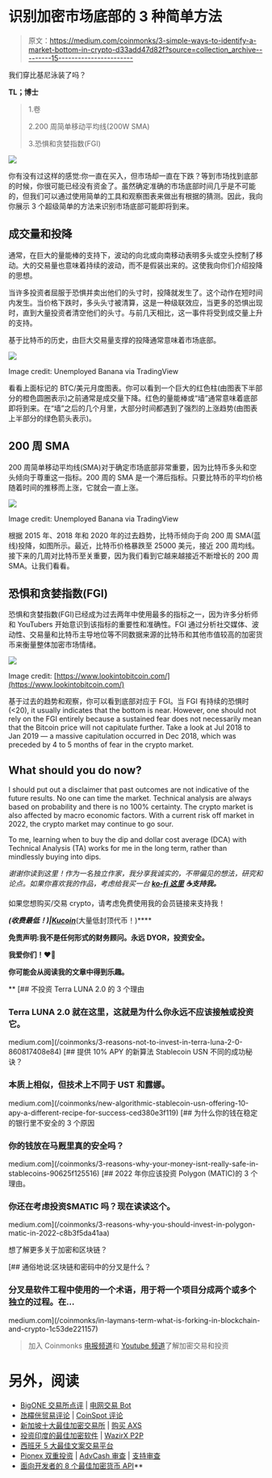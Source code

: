 # 识别加密市场底部的 3 种简单方法

> 原文：<https://medium.com/coinmonks/3-simple-ways-to-identify-a-market-bottom-in-crypto-d33add47d82f?source=collection_archive---------15----------------------->

我们穿比基尼泳装了吗？

**TL；博士**

> 1.卷
> 
> 2.200 周简单移动平均线(200W SMA)
> 
> 3.恐惧和贪婪指数(FGI)

![](img/6c6fe020ef34b4c2ce2721ec7b7f79b0.png)

你有没有过这样的感觉:你一直在买入，但市场却一直在下跌？等到市场找到底部的时候，你很可能已经没有资金了。虽然确定准确的市场底部时间几乎是不可能的，但我们可以通过使用简单的工具和观察图表来做出有根据的猜测。因此，我向你展示 3 个超级简单的方法来识别市场底部可能即将到来。

## 成交量和投降

通常，在巨大的量能棒的支持下，波动的向北或向南移动表明多头或空头控制了移动。大的交易量也意味着持续的波动，而不是假装出来的。这使我向你们介绍投降的思想。

当许多投资者屈服于恐惧并卖出他们的头寸时，投降就发生了。这个动作在短时间内发生。当价格下跌时，多头头寸被清算，这是一种级联效应，当更多的恐惧出现时，直到大量投资者清空他们的头寸。与前几天相比，这一事件将受到成交量上升的支持。

基于比特币的历史，由巨大交易量支撑的投降通常意味着市场底部。

![](img/878dbac5f800eca56886ad51ceb27ac1.png)

Image credit: Unemployed Banana via TradingView

看看上面标记的 BTC/美元月度图表。你可以看到一个巨大的红色柱(由图表下半部分的橙色圆圈表示)之前通常是成交量下降。红色的量能棒或“墙”通常意味着底部即将到来。在“墙”之后的几个月里，大部分时间都遇到了强烈的上涨趋势(由图表上半部分的绿色箭头表示)。

## 200 周 SMA

200 周简单移动平均线(SMA)对于确定市场底部非常重要，因为比特币多头和空头倾向于尊重这一指标。200 周的 SMA 是一个滞后指标。只要比特币的平均价格随着时间的推移而上涨，它就会一直上涨。

![](img/09638cd673108e36f392d18aa73c3e24.png)

Image credit: Unemployed Banana via TradingView

根据 2015 年、2018 年和 2020 年的过去趋势，比特币倾向于向 200 周 SMA(蓝线)投降，如图所示。最近，比特币价格暴跌至 25000 美元，接近 200 周均线。接下来的几周对比特币至关重要，因为我们看到它越来越接近不断增长的 200 周 SMA。让我们看看。

## 恐惧和贪婪指数(FGI)

恐惧和贪婪指数(FGI)已经成为过去两年中使用最多的指标之一，因为许多分析师和 YouTubers 开始意识到该指标的重要性和准确性。FGI 通过分析社交媒体、波动性、交易量和比特币主导地位等不同数据来源的比特币和其他市值较高的加密货币来衡量整体加密市场情绪。

![](img/fb7346e4dd8e410297b867001d5b67f9.png)

Image credit: [https://www.lookintobitcoin.com/](https://www.lookintobitcoin.com/)

基于过去的趋势和观察，你可以看到底部对应于 FGI。当 FGI 有持续的恐惧时(<20), it usually indicates that the bottom is near. However, one should not rely on the FGI entirely because a sustained fear does not necessarily mean that the Bitcoin price will not capitulate further. Take a look at Jul 2018 to Jan 2019 — a massive capitulation occurred in Dec 2018, which was preceded by 4 to 5 months of fear in the crypto market.

## What should you do now?

I should put out a disclaimer that past outcomes are not indicative of the future results. No one can time the market. Technical analysis are always based on probability and there is no 100% certainty. The crypto market is also affected by macro economic factors. With a current risk off market in 2022, the crypto market may continue to go sour.

To me, learning when to buy the dip and dollar cost average (DCA) with Technical Analysis (TA) works for me in the long term, rather than mindlessly buying into dips.

*谢谢你读到这里！作为一名独立作家，我分享我诚实的，不带偏见的想法，研究和论点。如果你喜欢我的作品，考虑给我买一台* [***ko-fi 这里***](https://ko-fi.com/unemployedbanana) ***☕️支持我。***

如果您想购买/交易 crypto，请考虑免费使用我的会员链接来支持我！

[](https://accounts.binance.me/en/register?ref=174617871)***(收费最低！)|*[***Kucoin***](https://www.kucoin.com/r/rf/rPELADP)**(大量低封顶代币！)****

**免责声明:我不是任何形式的财务顾问。永远 DYOR，投资安全。**

**我爱你们！❤️🍌**

**你可能会从阅读我的文章中得到乐趣。**

**[](/coinmonks/3-reasons-not-to-invest-in-terra-luna-2-0-860817408e84) [## 不投资 Terra LUNA 2.0 的 3 个理由

### Terra LUNA 2.0 就在这里，这就是为什么你永远不应该接触或投资它。

medium.com](/coinmonks/3-reasons-not-to-invest-in-terra-luna-2-0-860817408e84) [](/coinmonks/new-algorithmic-stablecoin-usn-offering-10-apy-a-different-recipe-for-success-ced380e3f119) [## 提供 10% APY 的新算法 Stablecoin USN 不同的成功秘诀？

### 本质上相似，但技术上不同于 UST 和露娜。

medium.com](/coinmonks/new-algorithmic-stablecoin-usn-offering-10-apy-a-different-recipe-for-success-ced380e3f119) [](/coinmonks/3-reasons-why-your-money-isnt-really-safe-in-stablecoins-90625f125516) [## 为什么你的钱在稳定的银行里不安全的 3 个原因

### 你的钱放在马厩里真的安全吗？

medium.com](/coinmonks/3-reasons-why-your-money-isnt-really-safe-in-stablecoins-90625f125516) [](/coinmonks/3-reasons-why-you-should-invest-in-polygon-matic-in-2022-c8b3f5da41aa) [## 2022 年你应该投资 Polygon (MATIC)的 3 个理由。

### 你还在考虑投资$MATIC 吗？现在读读这个。

medium.com](/coinmonks/3-reasons-why-you-should-invest-in-polygon-matic-in-2022-c8b3f5da41aa) 

想了解更多关于加密和区块链？

[](/coinmonks/in-laymans-term-what-is-forking-in-blockchain-and-crypto-1c53de221157) [## 通俗地说:区块链和密码中的分叉是什么？

### 分叉是软件工程中使用的一个术语，用于将一个项目分成两个或多个独立的过程。在…

medium.com](/coinmonks/in-laymans-term-what-is-forking-in-blockchain-and-crypto-1c53de221157) 

> 加入 Coinmonks [电报频道](https://t.me/coincodecap)和 [Youtube 频道](https://www.youtube.com/c/coinmonks/videos)了解加密交易和投资

# 另外，阅读

*   [BigONE 交易所点评](/coinmonks/bigone-exchange-review-64705d85a1d4) | [电网交易 Bot](https://coincodecap.com/grid-trading)
*   [氹欞侊贸易评论](https://coincodecap.com/anny-trade-review) | [CoinSpot 评论](https://coincodecap.com/coinspot-review)
*   [新加坡十大最佳加密交易所](https://coincodecap.com/crypto-exchange-in-singapore) | [购买 AXS](https://coincodecap.com/buy-axs-token)
*   [投资印度的最佳加密软件](https://coincodecap.com/best-crypto-to-invest-in-india-in-2021) | [WazirX P2P](https://coincodecap.com/wazirx-p2p)
*   [西班牙 5 大最佳文案交易平台](https://coincodecap.com/copy-trading-spain)
*   [Pionex 双重投资](https://coincodecap.com/pionex-dual-investment) | [AdvCash 审查](https://coincodecap.com/advcash-review) | [支持审查](https://coincodecap.com/uphold-review)
*   [面向开发者的 8 个最佳加密货币 API](https://coincodecap.com/best-cryptocurrency-apis)**